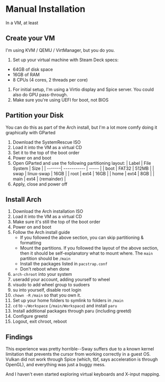 # Manual Installation

In a VM, at least

## Create your VM

I'm using KVM / QEMU / VirtManager, but you do you.

1. Set up your virtual machine with Steam Deck specs:

- 64GB of disk space
- 16GB of RAM
- 8 CPUs (4 cores, 2 threads per core)

1. For initial setup, I'm using a Virtio display and Spice server. You
   could also do GPU pass-through.
1. Make sure you're using UEFI for boot, not BIOS

## Partition your Disk

You can do this as part of the Arch install, but I'm a lot more comfy
doing it graphically with GParted

1. Download the SystemRescue ISO
1. Load it into the VM  as a virtual CD
1. Set it to the top of the boot order
1. Power on and boot
1. Open GParted and use the following partitioning layout:
   | Label  | File System | Size  |
   | -------| ----------- | ----- |
   | boot   | FAT32       | 512MB |
   | swap   | linux-swap  | 16GB  |
   | root   | ext4        | 16GB  |
   | home   | ext4        | 8GB   |
   | main   | ext4        | (remainder) |
1. Apply, close and power off

## Install Arch

1. Download the Arch installation ISO
1. Load it into the VM as a virtual CD
1. Make sure it's still the top of the boot order
1. Power on and boot
1. Follow the Arch install guide
   - If you followed the above section, you can skip partitioning & formatting
   - Mount the partitions. If you followed the layout of the above section,
     then it should be self-explanatory what to mount where. The `main` partition
     should be `/main`
   - Install the packages listed in `pacstrap.conf`
   - Don't reboot when done
1. `arch-chroot` into your system
1. useradd your account, adding yourself to wheel
1. visudo to add wheel group to sudoers
1. su into yourself, disable root login
1. `chown -R` `/main` so that you own it.
1. Set up your home folders to symlink to folders in `/main`
1. `cd` to `~/Workspace` (`/main/Workspace`) and install `paru`
1. Install additional packages through paru (including greetd)
1. Configure greetd
1. Logout, exit chroot, reboot

## Findings

This experience was pretty horrible--Sway suffers due to a known
kernel limitation that prevents the cursor from working correctly
in a guest OS. Vulkan did not work through Spice (which, tbf, says
acceleration is through OpenGL), and everything was just a buggy mess.

And I haven't even started exploring virtual keyboards and X-input mapping.
